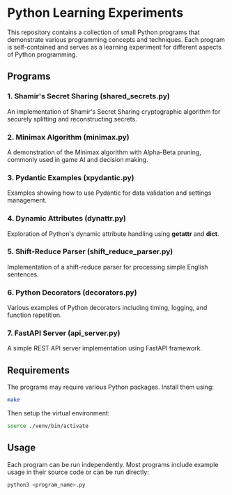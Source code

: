 # Python Learning Experiments

This repository contains a collection of small Python programs that demonstrate various programming concepts and techniques.
Each program is self-contained and serves as a learning experiment for different aspects of Python programming.

## Programs

### 1. Shamir's Secret Sharing (shared_secrets.py)
An implementation of Shamir's Secret Sharing cryptographic algorithm for securely splitting and reconstructing secrets.

### 2. Minimax Algorithm (minimax.py)
A demonstration of the Minimax algorithm with Alpha-Beta pruning, commonly used in game AI and decision making.

### 3. Pydantic Examples (xpydantic.py)
Examples showing how to use Pydantic for data validation and settings management.

### 4. Dynamic Attributes (dynattr.py)
Exploration of Python's dynamic attribute handling using __getattr__ and __dict__.

### 5. Shift-Reduce Parser (shift_reduce_parser.py)
Implementation of a shift-reduce parser for processing simple English sentences.

### 6. Python Decorators (decorators.py)
Various examples of Python decorators including timing, logging, and function repetition.

### 7. FastAPI Server (api_server.py)
A simple REST API server implementation using FastAPI framework.


## Requirements

The programs may require various Python packages. Install them using:

```bash
make
```

Then setup the virtual environment:

```bash
source ./venv/bin/activate
```

## Usage

Each program can be run independently. Most programs include example usage in their source code or can be run directly:

```bash
python3 <program_name>.py
```
